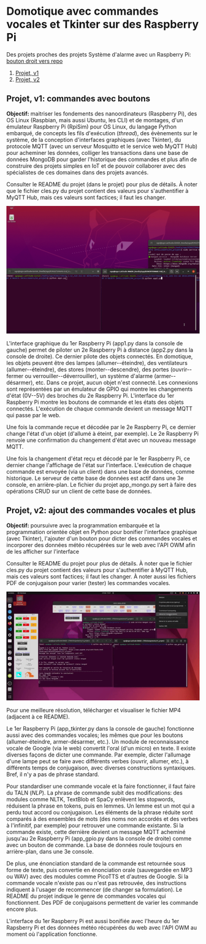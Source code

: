 # Domotique avec commandes vocales et Tkinter sur des Raspberry Pi

Des projets proches des projets Système d'alarme avec un Raspberry Pi: <a href="https://github.com/ugolabo/systeme_alarme_rpi">bouton droit vers repo</a>

1. [Projet, v1](#projet-v1-commandes-avec-boutons)
2. [Projet, v2](#projet-v2-ajout-des-commandes-vocales-et-plus)

## Projet, v1: commandes avec boutons

**Objectif:** maitriser les fondements des nanoordinateurs (Raspberry Pi), des OS Linux (Raspbian, mais aussi Ubuntu, les CLI) et de montages, d'un émulateur Raspberry Pi (RpiSim) pour OS Linux, du langage Python embarqué, de concepts les fils d'exécution (*thread*), des évènements sur le système, de la conception d'interfaces graphiques (avec Tkinter), du protocole MQTT (avec un serveur Mosquitto et le service web MyQTT Hub) pour acheminer les données, colliger les transactions dans une base de données MongoDB pour garder l'historique des commandes et plus afin de construire des projets simples en IoT et de pouvoir collaborer avec des spécialistes de ces domaines dans des projets avancés.

Consulter le README du projet (dans le projet) pour plus de détails. À noter que le fichier cles.py du projet contient des valeurs pour s'authentifier à MyQTT Hub, mais ces valeurs sont factices; il faut les changer.

<img src="img/projet_v1.gif" alt="" width="800">

L'interface graphique du 1er Raspberry Pi (app1.py dans la console de gauche) permet de piloter un 2e Raspberry Pi à distance (app2.py dans la console de droite). Ce dernier pilote des objets connectés. En domotique, les objets peuvent être des lampes (allumer--éteindre), des ventilateurs (allumer--éteindre), des stores (monter--descendre), des portes (ouvrir--fermer ou verrouiller--déverrouiller), un système d'alarme (armer--désarmer), etc. Dans ce projet, aucun objet n'est connecté. Les connexions sont représentées par un émulateur de GPIO qui montre les changements d'état (0V--5V) des broches du 2e Raspberry Pi. L'interface du 1er Raspberry Pi montre les boutons de commande et les états des objets connectés. L'exécution de chaque commande devient un message MQTT qui passe par le web.

Une fois la commande reçue et décodée par le 2e Raspberry Pi, ce dernier change l'état d'un objet (d'allumé à éteint, par exemple). Le 2e Raspberry Pi renvoie une confirmation du changement d'état avec un nouveau message MQTT.

Une fois la changement d'état reçu et décodé par le 1er Raspberry Pi, ce dernier change l'affichage de l'état sur l'interface. L'exécution de chaque commande est envoyée (via un client) dans une base de données, comme historique. Le serveur de cette base de données est actif dans une 3e console, en arrière-plan. Le fichier du projet app_mongo.py sert à faire des opérations CRUD sur un client de cette base de données.

## Projet, v2: ajout des commandes vocales et plus

**Objectif:** poursuivre avec la programmation embarquée et la programmation orientée objet en Python pour bonifier l'interface graphique (avec Tkinter), l'ajouter d'un bouton pour dicter des commandes vocales et incorporer des données météo récupérées sur le web avec l'API OWM afin de les afficher sur l'interface

Consulter le README du projet pour plus de détails. À noter que le fichier cles.py du projet contient des valeurs pour s'authentifier à MyQTT Hub, mais ces valeurs sont factices; il faut les changer. À noter aussi les fichiers PDF de conjugaison pour varier (tester) les commandes vocales.

<img src="img/projet_v2.gif" alt="" width="800">

Pour une meilleure résolution, télécharger et visualiser le fichier MP4 (adjacent à ce README).

Le 1er Raspberry Pi (app_tkinter.py dans la console de gauche) fonctionne aussi avec des commandes vocales; les mêmes que pour les boutons (allumer-éteindre, armer-désarmer, etc.). Un module de reconnaissance vocale de Google (via le web) convertit l'oral (d'un micro) en texte. Il existe diverses façons de dicter une commande. Par exemple, dicter l'allumage d'une lampe peut se faire avec différents verbes (ouvrir, allumer, etc.), à différents temps de conjugaison, avec diverses constructions syntaxiques. Bref, il n'y a pas de phrase standard.

Pour standardiser une commande vocale et la faire fonctionner, il faut faire du TALN (*NLP*). La phrase de commande subit des modifications: des modules comme NLTK, TextBlob et SpaCy enlèvent les stopwords, réduisent la phrase en tokens, puis en lemmes. Un lemme est un mot qui a perdu tout accord ou conjugaison. Les éléments de la phrase réduite sont comparés à des ensembles de mots (des noms non accordés et des verbes à l'infinitif, par exemple) pour retrouver une commande existante. Si la commande existe, cette dernière devient un message MQTT acheminé jusqu'au 2e Raspberry Pi (app_gpio.py dans la console de droite) comme avec un bouton de commande. La base de données roule toujours en arrière-plan, dans une 3e console. 

De plus, une énonciation standard de la commande est retournée sous forme de texte, puis convertie en énonciation orale (sauvegardée en MP3 ou WAV) avec des modules comme PicoTTS et d'autres de Google. Si la commande vocale n'existe pas ou n'est pas retrouvée, des instructions indiquent à l'usager de recommencer (de changer sa formulation). Le README du projet indique le genre de commandes vocales qui fonctionnent. Des PDF de conjugaisons permettent de varier les commande encore plus.

L'interface du 1er Raspberry Pi est aussi bonifiée avec l'heure du 1er Rapsberry Pi et des données météo récupérées du web avec l'API OWM au moment où l'application fonctionne.
